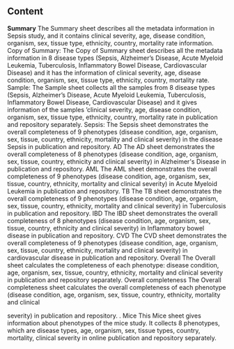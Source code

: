 ## Content

<b>Summary</b>
The Summary sheet describes all the metadata information in Sepsis study, and it
contains clinical severity, age, disease condition, organism, sex, tissue type, ethnicity,
country, mortality rate information.\
Copy of Summary:
The Copy of Summary sheet describes all the metadata information in 8 disease types
(Sepsis, Alzheimer’s Disease, Acute Myeloid Leukemia, Tuberculosis, Inflammatory
Bowel Disease, Cardiovascular Disease) and it has the information of clinical severity,
age, disease condition, organism, sex, tissue type, ethnicity, country, mortality rate.
Sample:
The Sample sheet collects all the samples from 8 disease types (Sepsis, Alzheimer’s
Disease, Acute Myeloid Leukemia, Tuberculosis, Inflammatory Bowel Disease,
Cardiovascular Disease) and it gives information of the samples ’clinical severity, age,
disease condition, organism, sex, tissue type, ethnicity, country, mortality rate in
publication and repository separately.
Sepsis:
The Sepsis sheet demonstrates the overall completeness of 9 phenotypes (disease
condition, age, organism, sex, tissue, country, ethnicity, mortality and clinical severity) in
the disease Sepsis in publication and repository.
AD
The AD sheet demonstrates the overall completeness of 8 phenotypes (disease
condition, age, organism, sex, tissue, country, ethnicity and clinical severity) in
Alzheimer&#39;s Disease in publication and repository.
AML
The AML sheet demonstrates the overall completeness of 9 phenotypes (disease
condition, age, organism, sex, tissue, country, ethnicity, mortality and clinical severity) in
Acute Myeloid Leukemia in publication and repository.
TB
The TB sheet demonstrates the overall completeness of 9 phenotypes (disease
condition, age, organism, sex, tissue, country, ethnicity, mortality and clinical severity) in
Tuberculosis in publication and repository.
IBD
The IBD sheet demonstrates the overall completeness of 8 phenotypes (disease
condition, age, organism, sex, tissue, country, ethnicity and clinical severity) in
Inflammatory bowel disease in publication and repository.
CVD
The CVD sheet demonstrates the overall completeness of 9 phenotypes (disease
condition, age, organism, sex, tissue, country, ethnicity, mortality and clinical severity) in
cardiovascular disease in publication and repository.
Overall
The Overall sheet calculates the completeness of each phenotype: disease condition,
age, organism, sex, tissue, country, ethnicity, mortality and clinical severity in publication
and repository separately.
Overall completeness
The Overall completeness sheet calculates the overall completeness of each phenotype
(disease condition, age, organism, sex, tissue, country, ethnicity, mortality and clinical

severity) in publication and repository.
.
Mice
This Mice sheet gives information about phenotypes of the mice study. It collects 8
phenotypes, which are disease types, age, organism, sex, tissue types, country, mortality,
clinical severity in online publication and repository separately.

